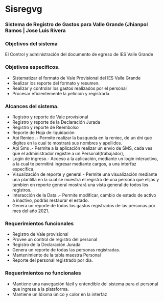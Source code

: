 
<h1>Sisregvg</h1>

### Sistema de Registro de Gastos para Valle Grande (Jhianpol Ramos | Jose Luis Rivera

### Objetivos del sistema
El Control y administración del documento de egreso de IES Valle Grande

### Objetivos específicos.
*  Sistematizar el formato de Vale Provisional del IES Valle Grande 
* Realizar los reporte del formato  y resumen.
*  Realizar y controlar los gastos realizados por el personal
* Procesar eficientemente la petición y registrarla.

### Alcances del sistema.
* Registro y reporte de Vale provisional
* Registro  y reporte de la Declaración Jurada
* Registro y reporte de Reembolso
* Reporte de Hoja de liquidación
* Api Reniec .- Permite realizar la busqueda en la reniec, de un dni  que digites en la cual te mostrará sus nombres y apellidos. 
* Api Sms .-  Permite a la aplicación realizar un envio de SMS, cada ves que el administrador registre a un Personal(trabajador), 
* Login de ingreso.- Acceso a la aplicación, mediante un login interactivo, a la cual te permitirá ingresar mediante cargos, a una interfaz específica.
* Visualización de reporte y general.- Permite una visualización mediante una plantilla en la cual se muestra el registro de una persona que elijas y tambien en reporte general mostrará una vista general de todos los registros. 
* Interacción de la Data .- Permite modificar, cambio de estado de activo a inactivo, podrás restaurar el estado. 
* Genera un reporte de todos los gastos registrados de las personas por mes del año 2021. 

### Requerimientos funcionales
* Registro  de Vale provisional
* Provee un control de registro del personal
* Registro   de la Declaración Jurada
* Genera un reporte de todas las personas registradas.
* Mantenimiento de la tabla maestra Personal
* Reporte del personal registrado por día.

### Requerimientos no funcionales
* Mantiene una navegación fácil y entendible del sistema para el personal que ingrese a la plataforma.
* Mantiene un Idioma  único y color en la interfaz


